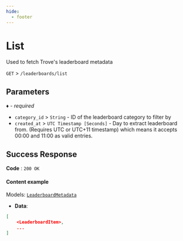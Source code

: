```yaml
---
hide:
  - footer
---
```

# List

Used to fetch Trove's leaderboard metadata

`GET` > `/leaderboards/list`

## Parameters
*♦ - required*

- `category_id` > `String` - ID of the leaderboard category to filter by
- `created_at` > `UTC Timestamp [Seconds]` - Day to extract leaderboard from. (Requires UTC or UTC+11 timestamp) which means it accepts 00:00 and 11:00 as valid entries.

## Success Response

**Code** : `200 OK`

#### **Content example**

Models: [`LeaderboardMetadata`](/models/leaderboards/LeaderboardMetadata)

- **Data**:
```json
[
    <LeaderboardItem>,
    ...
]
```